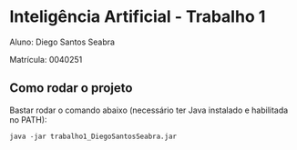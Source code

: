 # Inteligência Artificial - Trabalho 1

Aluno: Diego Santos Seabra

Matrícula: 0040251

## Como rodar o projeto
Bastar rodar o comando abaixo (necessário ter Java instalado e habilitada no PATH):
```
java -jar trabalho1_DiegoSantosSeabra.jar
```
